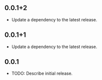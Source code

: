 ## 0.0.1+2

 - Update a dependency to the latest release.

## 0.0.1+1

 - Update a dependency to the latest release.

## 0.0.1

* TODO: Describe initial release.
